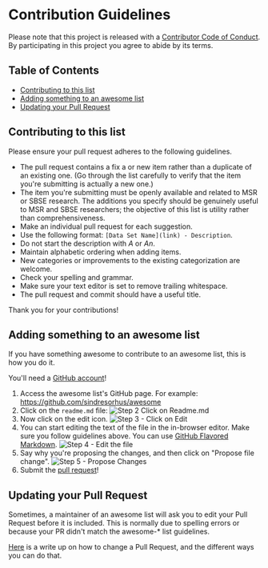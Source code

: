 # Contribution Guidelines

Please note that this project is released with a
[Contributor Code of Conduct](code-of-conduct.md).
By participating in this project you agree to abide by its terms.

## Table of Contents

- [Contributing to this list](#contributing-to-this-list)
- [Adding something to an awesome list](#adding-something-to-an-awesome-list)
- [Updating your Pull Request](#updating-your-pull-request)

## Contributing to this list

Please ensure your pull request adheres to the following guidelines.

- The pull request contains a fix a or new item rather than a duplicate
  of an existing one.
  (Go through the list carefully to verify that the item you're submitting
  is actually a new one.)
- The item you're submitting must be openly available and related to MSR
  or SBSE research.
  The additions you specify should be genuinely useful to MSR and SBSE
  researchers;
  the objective of this list is utility rather than comprehensiveness.
- Make an individual pull request for each suggestion.
- Use the following format: `[Data Set Name](link) - Description`.
- Do not start the description with *A* or *An*.
- Maintain alphabetic ordering when adding items.
- New categories or improvements to the existing categorization are welcome.
- Check your spelling and grammar.
- Make sure your text editor is set to remove trailing whitespace.
- The pull request and commit should have a useful title.

Thank you for your contributions!

## Adding something to an awesome list

If you have something awesome to contribute to an awesome list, this is how you do it.

You'll need a [GitHub account](https://github.com/join)!

1. Access the awesome list's GitHub page. For example: https://github.com/sindresorhus/awesome
2. Click on the `readme.md` file: ![Step 2 Click on Readme.md](https://cloud.githubusercontent.com/assets/170270/9402920/53a7e3ea-480c-11e5-9d81-aecf64be55eb.png)
3. Now click on the edit icon. ![Step 3 - Click on Edit](https://cloud.githubusercontent.com/assets/170270/9402927/6506af22-480c-11e5-8c18-7ea823530099.png)
4. You can start editing the text of the file in the in-browser editor. Make sure you follow guidelines above. You can use [GitHub Flavored Markdown](https://help.github.com/articles/github-flavored-markdown/). ![Step 4 - Edit the file](https://cloud.githubusercontent.com/assets/170270/9402932/7301c3a0-480c-11e5-81f5-7e343b71674f.png)
5. Say why you're proposing the changes, and then click on "Propose file change". ![Step 5 - Propose Changes](https://cloud.githubusercontent.com/assets/170270/9402937/7dd0652a-480c-11e5-9138-bd14244593d5.png)
6. Submit the [pull request](https://help.github.com/articles/using-pull-requests/)!

## Updating your Pull Request

Sometimes, a maintainer of an awesome list will ask you to edit your Pull Request before it is included. This is normally due to spelling errors or because your PR didn't match the awesome-* list guidelines.

[Here](https://github.com/RichardLitt/docs/blob/master/amending-a-commit-guide.md) is a write up on how to change a Pull Request, and the different ways you can do that.
